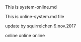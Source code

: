 This is system-online.md 

This is online-system.md file 

update by squirrelchen 9.nov.2017 

online online online 